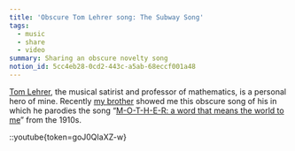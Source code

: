 ```yaml
---
title: 'Obscure Tom Lehrer song: The Subway Song'
tags:
  - music
  - share
  - video
summary: Sharing an obscure novelty song
notion_id: 5cc4eb28-0cd2-443c-a5ab-68eccf001a48
---
```

[Tom Lehrer](https://en.wikipedia.org/wiki/Tom_Lehrer), the musical satirist and professor of mathematics, is a personal hero of mine. Recently [my brother](https://thatsmathematics.com/blog/) showed me this obscure song of his in which he parodies the song “[M-O-T-H-E-R: a word that means the world to me](https://dmr.bsu.edu/digital/collection/ShtMus/id/720)” from the 1910s.

::youtube{token=goJ0QIaXZ-w}
